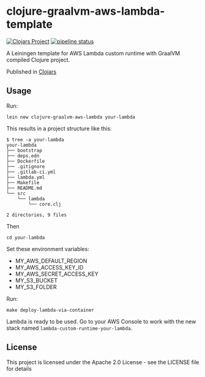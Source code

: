 # clojure-graalvm-aws-lambda-template

[![Clojars Project](https://img.shields.io/clojars/v/clojure-graalvm-aws-lambda/lein-template.svg)](https://clojars.org/clojure-graalvm-aws-lambda/lein-template)
[![pipeline status](https://gitlab.com/Jocas/clojure-graalvm-aws-lambda-template/badges/master/pipeline.svg)](https://gitlab.com/Jocas/clojure-graalvm-aws-lambda-template/commits/master)

A Leiningen template for AWS Lambda custom runtime with GraalVM compiled Clojure project.

Published in [Clojars](https://clojars.org/clojure-graalvm-aws-lambda/lein-template)

## Usage

Run:
```
lein new clojure-graalvm-aws-lambda your-lambda
```

This results in a project structure like this:
```
$ tree -a your-lambda
your-lambda
├── bootstrap
├── deps.edn
├── Dockerfile
├── .gitignore
├── .gitlab-ci.yml
├── lambda.yml
├── Makefile
├── README.md
└── src
    └── lambda
        └── core.clj

2 directories, 9 files

```

Then 
```
cd your-lambda
```

Set these environment variables:
- MY_AWS_DEFAULT_REGION
- MY_AWS_ACCESS_KEY_ID
- MY_AWS_SECRET_ACCESS_KEY
- MY_S3_BUCKET
- MY_S3_FOLDER

Run:
```
make deploy-lambda-via-container
```

Lambda is ready to be used. Go to your AWS Console to work with the new stack named `lambda-custom-runtime-your-lambda`.

## License

This project is licensed under the Apache 2.0 License - see the LICENSE file for details
